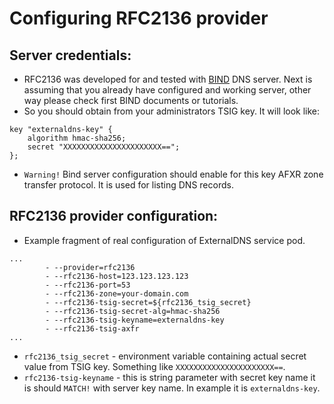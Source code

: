 # Configuring RFC2136 provider

## Server credentials:
- RFC2136 was developed for and tested with [BIND](https://www.isc.org/downloads/bind/) DNS server. 
Next is assuming that you already have configured and working server, other way please check first BIND documents or tutorials.
- So you should obtain from your administrators TSIG key. It will look like:
```text
key "externaldns-key" {
	algorithm hmac-sha256;
	secret "XXXXXXXXXXXXXXXXXXXXXX==";
};
```
- `Warning!` Bind server configuration should enable for this key AFXR zone transfer protocol. It is used for listing DNS records.

## RFC2136 provider configuration:
- Example fragment of real configuration of ExternalDNS service pod.

```text
...
        - --provider=rfc2136
        - --rfc2136-host=123.123.123.123
        - --rfc2136-port=53
        - --rfc2136-zone=your-domain.com
        - --rfc2136-tsig-secret=${rfc2136_tsig_secret}
        - --rfc2136-tsig-secret-alg=hmac-sha256
        - --rfc2136-tsig-keyname=externaldns-key
        - --rfc2136-tsig-axfr
...
```
- `rfc2136_tsig_secret` - environment variable containing actual secret value from TSIG key. Something like `XXXXXXXXXXXXXXXXXXXXXX==`.
- `rfc2136-tsig-keyname` - this is string parameter with secret key name it is should `MATCH!` with server key name. In example it is `externaldns-key`.
 

   